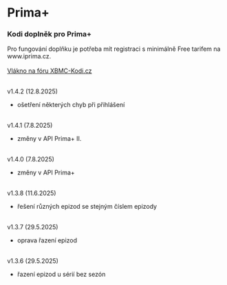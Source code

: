 <h1>Prima+</h1>
<p>
<h3>Kodi doplněk pro Prima+</h3>
<p>
Pro fungování doplňku je potřeba mít registraci s minimálně Free tarifem na www.iprima.cz.<br><br>
<a href="https://www.xbmc-kodi.cz/prima-+">Vlákno na fóru XBMC-Kodi.cz</a><br><br>

v1.4.2 (12.8.2025)<br>
- ošetření některých chyb při přihlášení<br><br>

v1.4.1 (7.8.2025)<br>
- změny v API Prima+ II.<br><br>

v1.4.0 (7.8.2025)<br>
- změny v API Prima+<br><br>

v1.3.8 (11.6.2025)<br>
- řešení různých epizod se stejným číslem epizody<br><br>

v1.3.7 (29.5.2025)<br>
- oprava řazení epizod<br><br>

v1.3.6 (29.5.2025)<br>
- řazení epizod u sérií bez sezón<br><br>
</p>
